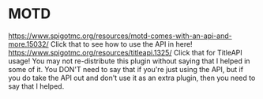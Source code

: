 # MOTD
https://www.spigotmc.org/resources/motd-comes-with-an-api-and-more.15032/
Click that to see how to use the API in here! https://www.spigotmc.org/resources/titleapi.1325/ Click that for TitleAPI usage! You may not re-distribute this plugin without saying that I helped in some of it. You DON'T need to say that if you're just using the API, but if you do take the API out and don't use it as an extra plugin, then you need to say that I helped.
